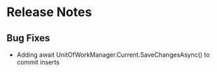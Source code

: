 # Release Notes
## Bug Fixes
- Adding await UnitOfWorkManager.Current.SaveChangesAsync() to commit inserts
